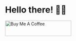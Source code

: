 # Hello there! 👋🏻
<a href="https://www.buymeacoffee.com/xinlingchao" target="_blank"><img src="https://cdn.buymeacoffee.com/buttons/default-green.png" alt="Buy Me A Coffee" style="height: 51px !important;width: 217px !important;" ></a>
